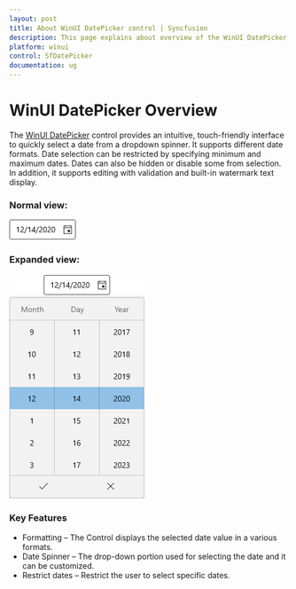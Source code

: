```yaml
---
layout: post
title: About WinUI DatePicker control | Syncfusion
description: This page explains about overview of the WinUI DatePicker (SfDatePicker) control and its overall customazation features.
platform: winui
control: SfDatePicker
documentation: ug
---
```


# WinUI DatePicker Overview

The [WinUI DatePicker](https://www.syncfusion.com/winui-controls/DatePicker) control provides an intuitive, touch-friendly interface to quickly select a date from a dropdown spinner. It supports different date formats. Date selection can be restricted by specifying minimum and maximum dates. Dates can also be hidden or disable some from selection. In addition, it supports editing with validation and built-in watermark text display.

### Normal view:

![SfDatePicker with normal view](Overview_images/Overview_img1.png)

### Expanded view:

![SfDatePicker with dropdown date spinner](Overview_images/Overview_img2.png)

### Key Features

* Formatting – The Control displays the selected date value in a various formats.
* Date Spinner – The drop-down portion used for selecting the date and it can be customized.
* Restrict dates – Restrict the user to select specific dates.


